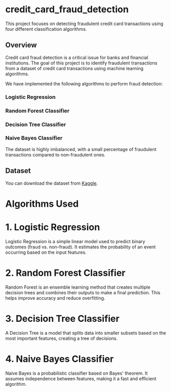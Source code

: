 # credit_card_fraud_detection
This project focuses on detecting fraudulent credit card transactions using four different classification algorithms.

## Overview
Credit card fraud detection is a critical issue for banks and financial institutions. The goal of this project is to identify fraudulent transactions from a dataset of credit card transactions using machine learning algorithms.

We have implemented the following algorithms to perform fraud detection:

### Logistic Regression
### Random Forest Classifier
### Decision Tree Classifier
### Naive Bayes Classifier
The dataset is highly imbalanced, with a small percentage of fraudulent transactions compared to non-fraudulent ones.

## Dataset
You can download the dataset from [Kaggle](https://www.kaggle.com/datasets/mlg-ulb/creditcardfraud).

# Algorithms Used
# 1. Logistic Regression
Logistic Regression is a simple linear model used to predict binary outcomes (fraud vs. non-fraud). It estimates the probability of an event occurring based on the input features.

# 2. Random Forest Classifier
Random Forest is an ensemble learning method that creates multiple decision trees and combines their outputs to make a final prediction. This helps improve accuracy and reduce overfitting.

# 3. Decision Tree Classifier
A Decision Tree is a model that splits data into smaller subsets based on the most important features, creating a tree of decisions.

# 4. Naive Bayes Classifier
Naive Bayes is a probabilistic classifier based on Bayes' theorem. It assumes independence between features, making it a fast and efficient algorithm.
